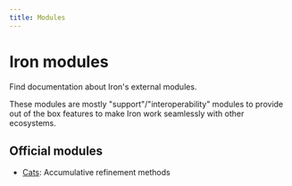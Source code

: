 ```yaml
---
title: Modules
---
```


# Iron modules

Find documentation about Iron's external modules.

These modules are mostly "support"/"interoperability" modules to provide out of the box features to make Iron work seamlessly with other ecosystems.

## Official modules
- [Cats](cats.md): Accumulative refinement methods